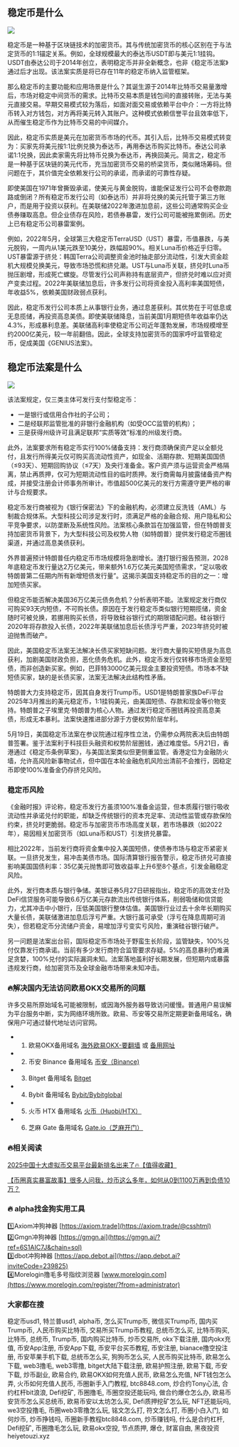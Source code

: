 ## 稳定币是什么

[![](https://307e939.webp.li/20250604121116336.png)](https://btc8848.com/top-10-exchanges)

稳定币是一种基于区块链技术的加密货币。其与传统加密货币的核心区别在于与法定货币的1:1锚定关系。例如，全球规模最大的泰达币USDT即与美元1:1挂钩。USDT由泰达公司于2014年创立，表明稳定币并非全新概念，也非《稳定币法案》通过后才出现。该法案实质是将已存在11年的稳定币纳入监管框架。

那么稳定币的主要功能和应用场景是什么？其诞生源于2014年比特币交易量激增后，市场对稳定中间货币的需求。比特币交易本质是钱包间的直接转账，无法与美元直接交易。早期交易模式较为落后，如面对面交易或依赖平台中介：一方将比特币转入对方钱包，对方再将美元转入其账户。这种模式依赖信誉平台且效率低下，从而催生稳定币作为比特币交易的中间媒介。

因此，稳定币实质是美元在加密货币市场的代币。其引入后，比特币交易模式转变为：买家先将美元按1:1比例兑换为泰达币，再用泰达币购买比特币。泰达公司承诺1:1兑换，因此卖家需先将比特币兑换为泰达币，再换回美元。简言之，稳定币是一种基于区块链的美元代币，充当加密货币交易的桥梁货币，类似赌场筹码。但问题在于，其价值完全依赖发行公司的承诺，而承诺的可靠性存疑。

即使美国在1971年曾撕毁承诺，使美元与黄金脱钩，谁能保证发行公司不会卷款跑路或倒闭？所有稳定币发行公司（如泰达币）并非将兑换的美元托管于第三方账户，而是用于投资以获利。在美联储2022年激进加息前，这些公司通常购买企业债券赚取高息。但企业债存在风险，若债券暴雷，发行公司可能被拖累倒闭。历史上已有稳定币公司暴雷案例。

例如，2022年5月，全球第三大稳定币TerraUSD（UST）暴雷，币值暴跌，与美元脱钩，一周内从1美元跌至10美分，跌幅超90%。相关Luna币价格近乎归零。UST暴雷源于挤兑：韩国Terra公司调整资金池时抽走部分流动性，引发大资金趁机大规模兑换美元，导致市场恐慌和挤兑潮。UST与Luna币关联，挤兑时Luna币抛压剧增，形成死亡螺旋。尽管发行公司声称持有底层资产，但挤兑时难以应对资产变卖过程。2022年美联储加息后，许多发行公司将资金投入高利率美国短债，年收益5%，依赖美国财政弱点获利。

因此，稳定币发行公司本质上从事银行业务，通过息差获利。其优势在于可低息或无息揽储，再投资高息美债。即使美联储降息，当前美国1月期短债年收益率仍达4.3%，形成暴利息差。美联储高利率使稳定币公司近年蓬勃发展，市场规模增至约2000亿美元，较一年前翻倍。因此，全球支持加密货币的国家呼吁监管稳定币，促成美国《GENIUS法案》。

## 稳定币法案是什么

[![](https://307e939.webp.li/20250604121033043.png)](https://btc8848.com/top-10-exchanges)

该法案规定，仅三类主体可发行支付型稳定币：
- 一是银行或信用合作社的子公司；
- 二是经联邦监管批准的非银行金融机构（如受OCC监管的机构）；
- 三是获得州级许可且满足联邦“实质等效”标准的州级发行商。

此外，法案要求所有稳定币实行100%储备支持：发行商须确保资产足以全额兑付，且发行所得美元仅可购买高流动性资产，如现金、活期存款、短期美国国债（≤93天）、短期回购协议（≤7天）及央行准备金。客户资产须与运营资金严格隔离，禁止再质押，仅可为短期流动性目的临时质押。发行商需每月披露储备资产构成，并接受注册会计师事务所审计。市值超500亿美元的发行方需遵守更严格的审计与合规要求。

稳定币发行商被视为《银行保密法》下的金融机构，必须建立反洗钱（AML）与制裁合规体系。大型科技公司涉足发行时，须满足严格的金融合规、用户隐私和公平竞争要求，以防垄断及系统性风险。法案核心条款旨在加强监管，但在特朗普支持加密货币背景下，为大型科技公司及权势人物（如特朗普）提供发行稳定币圈钱渠道，并通过高息美债获利。

外界普遍预计特朗普任内稳定币市场规模将急剧增长。渣打银行报告预测，2028年底稳定币发行量达2万亿美元，带来额外1.6万亿美元美国短债需求，“足以吸收特朗普第二任期内所有新增短债发行量”。这揭示美国支持稳定币的目的之一：增加短债买家。

但稳定币能否解决美国36万亿美元债务危机？分析表明不能。法案规定发行商仅可购买93天内短债，不可购长债。原因在于发行稳定币类似银行短期揽储，资金随时可被兑换，若挪用购买长债，将导致硅谷银行式的期限错配问题。硅谷银行2020年将存款投入长债，2022年美联储加息后长债浮亏严重，2023年挤兑时被迫抛售而破产。

因此，美国稳定币法案无法解决长债买家短缺问题。发行商大量购买短债是为高息获利，加剧美国财政负担，恶化债务危机。此外，稳定币发行仅转移市场资金至短债，而非创造新买家。例如，巴菲特3000亿美元现金主要投资短债。市场本不缺短债买家，缺的是长债买家，法案无法解决此结构性矛盾。

特朗普大力支持稳定币，因其自身发行Trump币。USD1是特朗普家族DeFi平台2025年3月推出的美元稳定币，1:1挂钩美元，由美国短债、存款和现金等价物支持。特朗普之子埃里克·特朗普为核心人物。通过发行稳定币圈钱再投资高息美债，形成无本暴利。法案快速推进部分源于方便权势阶层牟利。

5月19日，美国稳定币法案在参议院通过程序性立法，仍需参众两院表决后由特朗普签署。鉴于法案利于科技巨头融资和权势阶层圈钱，通过难度低。5月21日，香港通过《稳定币条例草案》，与美国法案类似但更侧重监管。香港定位为金融防火墙，允许高风险新事物试点，但中国在本轮金融危机风险出清前不会推行，因稳定币即使100%准备金仍存挤兑风险。

### 稳定币风险

《金融时报》评论称，稳定币发行方虽须100%准备金运营，但本质履行银行吸收流动性并承诺兑付的职能，却缺乏传统银行的资本充足率、流动性监管或存款保险约束，挤兑时更脆弱。稳定币与加密货币市场高度关联，若市场暴跌（如2022年），易因相关加密货币（如Luna币和UST）引发挤兑暴雷。

相比2022年，当前发行商将资金集中投入美国短债，使债券市场与稳定币紧密关联。一旦挤兑发生，易冲击美债市场。国际清算银行报告警示，稳定币挤兑可直接影响美国国债利率：35亿美元抛售即可致收益率上升6至8个基点，引发金融稳定风险。

此外，发行商本质与银行争储。美银证券5月27日研报指出，稳定币的高效支付及DeFi信贷服务可能导致6.6万亿美元存款流出传统银行体系，削弱吸储和信贷能力，尤其冲击中小银行，压低美国银行整体估值。美国银行业过去十余年长期购买大量长债，美联储激进加息后浮亏严重。大银行虽可承受（浮亏在降息周期可消失），但若稳定币分流储户资金，易增加浮亏变实亏风险，重演硅谷银行破产。

另一问题是法案出台前，国际稳定币市场处于野蛮生长阶段，监管缺失，100%兑付仅靠发行商承诺。当前有多少发行商符合监管要求存疑。5%的高息暴利仍难满足贪婪，100%兑付的实际漏洞未知。法案落地虽利好长期发展，但短期内或暴露违规发行商，给加密货币及全球金融市场带来未知冲击。

### 🔥解决国内无法访问欧易OKX交易所的问题
许多交易所原始域名可能被限制，或因海外服务器导致访问缓慢。普通用户易误解为平台服务中断，实为网络环境所致。欧易、币安等交易所定期更新备用域名，确保用户可通过替代地址访问官网。

- 1. 欧易OKX备用域名 [海外欧易OKX-要翻墙](https://www.okx.com/join/18639032) 或 [备用网址](https://www.chouyi.kim/zh-hans/join/18639032) 
- 2. 币安 Binance 备用域名 [币安（Binance)](https://accounts.binance.com/zh-CN/register?ref=36457687)
- 3. Bitget 备用域名 [Bitget](https://www.bitget.com/zh-CN/referral/register?from=referral&clacCode=VRNEYUTR)
- 4. Bybit 备用域名 [Bybit/Bybitglobal](https://www.bybitglobal.com/zh-MY/invite/?ref=VMKORMM)
- 5. 火币 HTX 备用域名 [火币（Huobi/HTX）](https://www.htx.com/invite/zh-cn/1f?invite_code=whf45223)
- 6. 芝麻 Gate 备用域名 [Gate.io（芝麻开门）](https://www.gate.io/zh/signup?ref_type=103&ref=A1ERAQ)

### 🔥相关阅读
[2025中国十大虚拟币交易平台最新排名出来了🔥【值得收藏】](https://btc8848.com/top-10-exchanges/)

[【币圈真实暴富故事】很多人问我，炒币这么多年，如何从0到1100万再到负债10万？](https://heiyetouzi.xyz/biquanstory001/)

### 🔥 alpha找金狗实用工具
1️⃣Axiom冲狗神器 [https://axiom.trade](https://axiom.trade/@csshtml)  
2️⃣Gmgn冲狗神器 [https://gmgn.ai](https://gmgn.ai/?ref=6S1AIC7J&chain=sol)  
3️⃣dbot冲狗神器 [https://app.debot.ai](https://app.debot.ai?inviteCode=239825)  
4️⃣Morelogin撸毛多号指纹浏览器 [www.morelogin.com](https://www.morelogin.com/register/?from=administrator)  

### 大家都在搜
稳定币usd1, 特兰普usd1, alpha币, 怎么买Trump币, 微信买Trump币, 国内买Trump币, 人民币购买比特币, 交易所买Trump币教程, 总统币怎么买, 比特币购买, 比特币, 总统币, Trump币, 国内购买比特币, 炒币交易所, okx下载注册, 国内okx充值, 币安App注册, 币安App下载, 币安平台买币教程, 币安注册, bianace撸空投注册, 币安苹果手机下载, 总统币怎么买, 狗狗币怎么买, 人民币购买比特币, 欧易怎么下载, web3撸毛, web3零撸, bitget大陆下载注册, 欧易护照注册, 欧易下载, 币安下载, 炒币副业, 欧易合约, 欧易OKX如何充值人民币, 欧易怎么充值, NFT钱包怎么弄, 火币如何充值人民币, 币圈新手入门教程, btc8848.com, 炒合约Tony心法, 合约杠杆bit浪浪, Defi挖矿, 币圈撸毛, 币圈空投还能玩吗, 做合约爆仓怎么办, 欧易币安货币怎么买总统币, 欧易币安以太坊怎么买, Defi质押挖矿怎么玩, NFT还能玩吗, we3空投撸毛, 币圈web3零撸怎么玩, 铭文怎么打, 符文怎么打, 币圈小白入门, 如何炒币, 炒币挣钱吗, 币圈新手教程btc8848.com, 炒币赚钱吗, 什么是合约杠杆, Defi挖矿, 币圈撸毛怎么玩, 欧易okx空投, 节点质押, 爆仓, 财富自由, 黑夜投资heiyetouzi.xyz